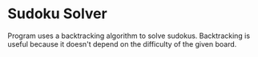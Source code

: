 # Sudoku Solver

Program uses a backtracking algorithm to solve sudokus. Backtracking is useful because it doesn't depend on the difficulty of the given board.

